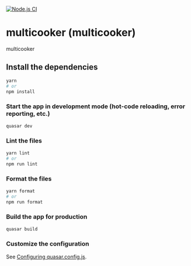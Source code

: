 [![Node.js CI](https://github.com/gewisser/multicooker/actions/workflows/node.js.yml/badge.svg)](https://github.com/gewisser/multicooker/actions/workflows/node.js.yml)

# multicooker (multicooker)

multicooker

## Install the dependencies
```bash
yarn
# or
npm install
```

### Start the app in development mode (hot-code reloading, error reporting, etc.)
```bash
quasar dev
```


### Lint the files
```bash
yarn lint
# or
npm run lint
```


### Format the files
```bash
yarn format
# or
npm run format
```



### Build the app for production
```bash
quasar build
```

### Customize the configuration
See [Configuring quasar.config.js](https://v2.quasar.dev/quasar-cli-vite/quasar-config-js).
